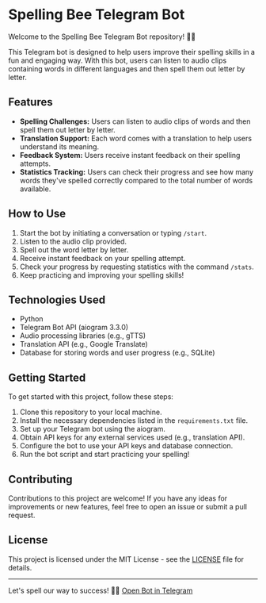 # Spelling Bee Telegram Bot

Welcome to the Spelling Bee Telegram Bot repository! 🐝✨

This Telegram bot is designed to help users improve their spelling skills in a fun and engaging way. With this bot, users can listen to audio clips containing words in different languages and then spell them out letter by letter.

## Features

- **Spelling Challenges:** Users can listen to audio clips of words and then spell them out letter by letter.
- **Translation Support:** Each word comes with a translation to help users understand its meaning.
- **Feedback System:** Users receive instant feedback on their spelling attempts.
- **Statistics Tracking:** Users can check their progress and see how many words they've spelled correctly compared to the total number of words available.

## How to Use

1. Start the bot by initiating a conversation or typing `/start`.
2. Listen to the audio clip provided.
3. Spell out the word letter by letter.
4. Receive instant feedback on your spelling attempt.
5. Check your progress by requesting statistics with the command `/stats`.
6. Keep practicing and improving your spelling skills!

## Technologies Used

- Python
- Telegram Bot API (aiogram 3.3.0)
- Audio processing libraries (e.g., gTTS)
- Translation API (e.g., Google Translate)
- Database for storing words and user progress (e.g., SQLite)

## Getting Started

To get started with this project, follow these steps:

1. Clone this repository to your local machine.
2. Install the necessary dependencies listed in the `requirements.txt` file.
3. Set up your Telegram bot using the aiogram. 
4. Obtain API keys for any external services used (e.g., translation API).
5. Configure the bot to use your API keys and database connection.
6. Run the bot script and start practicing your spelling!

## Contributing

Contributions to this project are welcome! If you have any ideas for improvements or new features, feel free to open an issue or submit a pull request.

## License

This project is licensed under the MIT License - see the [LICENSE](LICENSE) file for details.

---

Let's spell our way to success! 🚀📝
[Open Bot in Telegram](https://t.me/SpellingBeeInRussian_Bot)
